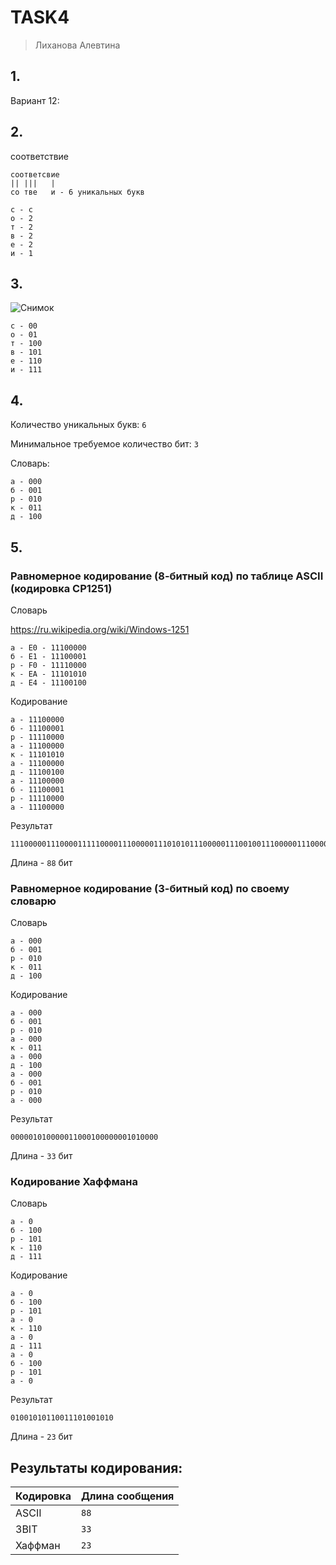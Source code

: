 # TASK4

> Лиханова Алевтина

## 1.

Вариант 12: 

## 2.
соответствие 
```
соответсвие
|| |||   |
со тве   и - 6 уникальных букв

с - с
о - 2
т - 2
в - 2
е - 2
и - 1
```

## 3.


![Снимок](https://github.com/user-attachments/assets/dd16d0c7-96f3-4fd1-a148-6df6e1fbd2aa)


```
с - 00
о - 01
т - 100
в - 101
е - 110
и - 111
```

## 4.

Количество уникальных букв: `6`

Минимальное требуемое количество бит: `3`

Словарь:
```
а - 000
б - 001
р - 010
к - 011
д - 100
```

## 5.

### Равномерное кодирование (8-битный код) по таблице ASCII (кодировка CP1251)


Словарь

https://ru.wikipedia.org/wiki/Windows-1251

```
а - E0 - 11100000
б - E1 - 11100001
р - F0 - 11110000
к - EA - 11101010
д - E4 - 11100100
```

Кодирование
```
а - 11100000
б - 11100001
р - 11110000
а - 11100000
к - 11101010
а - 11100000
д - 11100100
а - 11100000
б - 11100001
р - 11110000
а - 11100000
```

Результат
```
1110000011100001111100001110000011101010111000001110010011100000111000011111000011100000
```
Длина - `88` бит

### Равномерное кодирование (3-битный код) по своему словарю

Словарь
```
а - 000
б - 001
р - 010
к - 011
д - 100
```

Кодирование
```
а - 000
б - 001
р - 010
а - 000
к - 011
а - 000
д - 100
а - 000
б - 001
р - 010
а - 000
```

Результат
```
000001010000011000100000001010000
```
Длина - `33` бит

### Кодирование Хаффмана

Словарь
```
а - 0
б - 100
р - 101
к - 110
д - 111
```

Кодирование
```
а - 0
б - 100
р - 101
а - 0
к - 110
а - 0
д - 111
а - 0
б - 100
р - 101
а - 0
```

Результат

```
01001010110011101001010
```

Длина - `23` бит

## Результаты кодирования:

| Кодировка | Длина сообщения |
|-----------|-----------------|
| ASCII     | `88`            |
| 3BIT      | `33`            |
| Хаффман   | `23`            |
